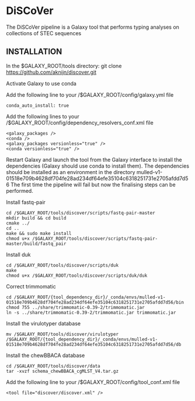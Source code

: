 # DiSCoVer
The DiSCoVer pipeline is a Galaxy tool that performs typing analyses on collections of STEC sequences


INSTALLATION
------------
In the $GALAXY_ROOT/tools directory: git clone https://github.com/aknijn/discover.git

Activate Galaxy to use conda

Add the following line to your /$GALAXY_ROOT/config/galaxy.yml file

    conda_auto_install: true

Add the following lines to your /$GALAXY_ROOT/config/dependency_resolvers_conf.xml file

    <galaxy_packages />
    <conda />
    <galaxy_packages versionless="true" />
    <conda versionless="true" />

Restart Galaxy and launch the tool from the Galaxy interface to install the dependencies (Galaxy should use conda to install them).
The dependencies should be installed as an environment in the directory mulled-v1-01518e709b4628df704fe28ad234df64efe35104c6318251731e2705afdd7d56
The first time the pipeline will fail but now the finalising steps can be performed.

Install fastq-pair

    cd /$GALAXY_ROOT/tools/discover/scripts/fastq-pair-master
    mkdir build && cd build
    cmake ../
    cd ..
    make && sudo make install
	chmod u+x /$GALAXY_ROOT/tools/discover/scripts/fastq-pair-master/build/fastq_pair

Install duk

    cd /$GALAXY_ROOT/tools/discover/scripts/duk
    make
	chmod u+x /$GALAXY_ROOT/tools/discover/scripts/duk/duk

Correct trimmomatic

    cd /$GALAXY_ROOT/{tool_dependency_dir}/_conda/envs/mulled-v1-01518e709b4628df704fe28ad234df64efe35104c6318251731e2705afdd7d56/bin
    chmod 755 ../share/trimmomatic-0.39-2/trimmomatic.jar
    ln -s ../share/trimmomatic-0.39-2/trimmomatic.jar trimmomatic.jar

Install the virulotyper database

    mv /$GALAXY_ROOT/tools/discover/virulotyper /$GALAXY_ROOT/{tool_dependency_dir}/_conda/envs/mulled-v1-01518e709b4628df704fe28ad234df64efe35104c6318251731e2705afdd7d56/db

Install the chewBBACA database

    cd /$GALAXY_ROOT/tools/discover/data
    tar -xvzf schema_chewBBACA_cgMLST_V4.tar.gz

Add the following line to your /$GALAXY_ROOT/config/tool_conf.xml file

    <tool file="discover/discover.xml" />




